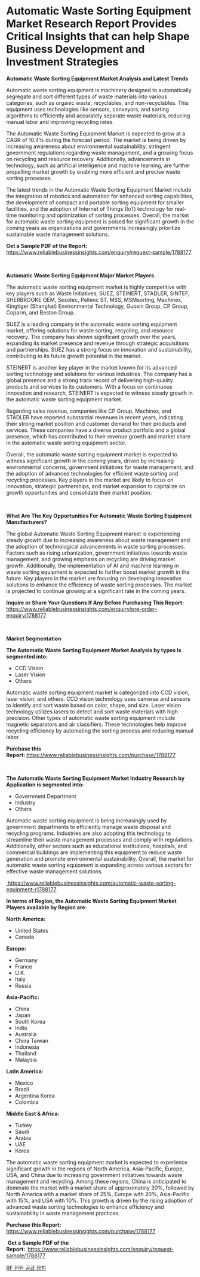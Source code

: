<p><h1>Automatic Waste Sorting Equipment Market Research Report Provides Critical Insights that can help Shape Business Development and Investment Strategies</h1></p><p><strong>Automatic Waste Sorting Equipment Market Analysis and Latest Trends</strong></p>
<p><p>Automatic waste sorting equipment is machinery designed to automatically segregate and sort different types of waste materials into various categories, such as organic waste, recyclables, and non-recyclables. This equipment uses technologies like sensors, conveyors, and sorting algorithms to efficiently and accurately separate waste materials, reducing manual labor and improving recycling rates.</p><p>The Automatic Waste Sorting Equipment Market is expected to grow at a CAGR of 10.4% during the forecast period. The market is being driven by increasing awareness about environmental sustainability, stringent government regulations regarding waste management, and a growing focus on recycling and resource recovery. Additionally, advancements in technology, such as artificial intelligence and machine learning, are further propelling market growth by enabling more efficient and precise waste sorting processes.</p><p>The latest trends in the Automatic Waste Sorting Equipment Market include the integration of robotics and automation for enhanced sorting capabilities, the development of compact and portable sorting equipment for smaller facilities, and the adoption of Internet of Things (IoT) technology for real-time monitoring and optimization of sorting processes. Overall, the market for automatic waste sorting equipment is poised for significant growth in the coming years as organizations and governments increasingly prioritize sustainable waste management solutions.</p></p>
<p><strong>Get a Sample PDF of the Report:&nbsp;</strong> <a href="https://www.reliablebusinessinsights.com/enquiry/request-sample/1788177">https://www.reliablebusinessinsights.com/enquiry/request-sample/1788177</a></p>
<p>&nbsp;</p>
<p><strong>Automatic Waste Sorting Equipment Major Market Players</strong></p>
<p><p>The automatic waste sorting equipment market is highly competitive with key players such as Waste Initiatives, SUEZ, STEINERT, STADLER, SINTEF, SHERBROOKE OEM, Sesotec, Pellenc ST, MSS, MSMsorting, Machinex, Kingtiger (Shanghai) Environmental Technology, Guoxin Group, CP Group, Coparm, and Beston Group.</p><p>SUEZ is a leading company in the automatic waste sorting equipment market, offering solutions for waste sorting, recycling, and resource recovery. The company has shown significant growth over the years, expanding its market presence and revenue through strategic acquisitions and partnerships. SUEZ has a strong focus on innovation and sustainability, contributing to its future growth potential in the market.</p><p>STEINERT is another key player in the market known for its advanced sorting technology and solutions for various industries. The company has a global presence and a strong track record of delivering high-quality products and services to its customers. With a focus on continuous innovation and research, STEINERT is expected to witness steady growth in the automatic waste sorting equipment market.</p><p>Regarding sales revenue, companies like CP Group, Machinex, and STADLER have reported substantial revenues in recent years, indicating their strong market position and customer demand for their products and services. These companies have a diverse product portfolio and a global presence, which has contributed to their revenue growth and market share in the automatic waste sorting equipment sector.</p><p>Overall, the automatic waste sorting equipment market is expected to witness significant growth in the coming years, driven by increasing environmental concerns, government initiatives for waste management, and the adoption of advanced technologies for efficient waste sorting and recycling processes. Key players in the market are likely to focus on innovation, strategic partnerships, and market expansion to capitalize on growth opportunities and consolidate their market position.</p></p>
<p>&nbsp;</p>
<p><strong>What Are The Key Opportunities For Automatic Waste Sorting Equipment Manufacturers?</strong></p>
<p><p>The global Automatic Waste Sorting Equipment market is experiencing steady growth due to increasing awareness about waste management and the adoption of technological advancements in waste sorting processes. Factors such as rising urbanization, government initiatives towards waste management, and growing emphasis on recycling are driving market growth. Additionally, the implementation of AI and machine learning in waste sorting equipment is expected to further boost market growth in the future. Key players in the market are focusing on developing innovative solutions to enhance the efficiency of waste sorting processes. The market is projected to continue growing at a significant rate in the coming years.</p></p>
<p><strong>Inquire or Share Your Questions If Any Before Purchasing This Report:</strong> <a href="https://www.reliablebusinessinsights.com/enquiry/pre-order-enquiry/1788177">https://www.reliablebusinessinsights.com/enquiry/pre-order-enquiry/1788177</a></p>
<p>&nbsp;</p>
<p><strong>Market Segmentation</strong></p>
<p><strong>The Automatic Waste Sorting Equipment Market Analysis by types is segmented into:</strong></p>
<p><ul><li>CCD Vision</li><li>Laser Vision</li><li>Others</li></ul></p>
<p><p>Automatic waste sorting equipment market is categorized into CCD vision, laser vision, and others. CCD vision technology uses cameras and sensors to identify and sort waste based on color, shape, and size. Laser vision technology utilizes lasers to detect and sort waste materials with high precision. Other types of automatic waste sorting equipment include magnetic separators and air classifiers. These technologies help improve recycling efficiency by automating the sorting process and reducing manual labor.</p></p>
<p><strong>Purchase this Report:&nbsp;</strong><a href="https://www.reliablebusinessinsights.com/purchase/1788177">https://www.reliablebusinessinsights.com/purchase/1788177</a></p>
<p>&nbsp;</p>
<p><strong>The Automatic Waste Sorting Equipment Market Industry Research by Application is segmented into:</strong></p>
<p><ul><li>Government Department</li><li>Industry</li><li>Others</li></ul></p>
<p><p>Automatic waste sorting equipment is being increasingly used by government departments to efficiently manage waste disposal and recycling programs. Industries are also adopting this technology to streamline their waste management processes and comply with regulations. Additionally, other sectors such as educational institutions, hospitals, and commercial buildings are implementing this equipment to reduce waste generation and promote environmental sustainability. Overall, the market for automatic waste sorting equipment is expanding across various sectors for effective waste management solutions.</p></p>
<p><a href="https://www.reliablebusinessinsights.com/automatic-waste-sorting-equipment-r1788177">&nbsp;https://www.reliablebusinessinsights.com/automatic-waste-sorting-equipment-r1788177</a></p>
<p><strong>In terms of Region, the Automatic Waste Sorting Equipment Market Players available by Region are:</strong></p>
<p>
    <p> <strong> North America: </strong>
        <ul>
            <li>United States</li>
            <li>Canada</li>
        </ul>
        </p> 
    <p> <strong> Europe: </strong>
        <ul>
            <li>Germany</li>
            <li>France</li>
            <li>U.K.</li>
            <li>Italy</li>
            <li>Russia</li>
        </ul>
        </p> 
    <p> <strong> Asia-Pacific: </strong>
        <ul>
            <li>China</li>
            <li>Japan</li>
            <li>South Korea</li>
            <li>India</li>
            <li>Australia</li>
            <li>China Taiwan</li>
            <li>Indonesia</li>
            <li>Thailand</li>
            <li>Malaysia</li>
        </ul>
        </p> 
    <p> <strong> Latin America: </strong>
        <ul>
            <li>Mexico</li>
            <li>Brazil</li>
            <li>Argentina Korea</li>
            <li>Colombia</li>
        </ul>
        </p> 
    <p> <strong> Middle East & Africa: </strong>
        <ul>
            <li>Turkey</li>
            <li>Saudi</li>
            <li>Arabia</li>
            <li>UAE</li>
            <li>Korea</li>
        </ul>
    </p>
    </p>
<p><p>The automatic waste sorting equipment market is expected to experience significant growth in the regions of North America, Asia-Pacific, Europe, USA, and China due to increasing government initiatives towards waste management and recycling. Among these regions, China is anticipated to dominate the market with a market share of approximately 30%, followed by North America with a market share of 25%, Europe with 20%, Asia-Pacific with 15%, and USA with 10%. This growth is driven by the rising adoption of advanced waste sorting technologies to enhance efficiency and sustainability in waste management practices.</p></p>
<p><strong>Purchase this Report: </strong><a href="https://www.reliablebusinessinsights.com/purchase/1788177">https://www.reliablebusinessinsights.com/purchase/1788177</a></p>
<p>&nbsp;<strong>Get a Sample PDF of the Report:&nbsp;&nbsp;</strong><a href="https://www.reliablebusinessinsights.com/enquiry/request-sample/1788177">https://www.reliablebusinessinsights.com/enquiry/request-sample/1788177</a></p>
<p><strong></strong></p>
<p><p><a href="https://github.com/mpodehpw07370073/Market-Research-Report-List-3/blob/main/225595170580.md">RF 전원 공급 장치</a></p></p>